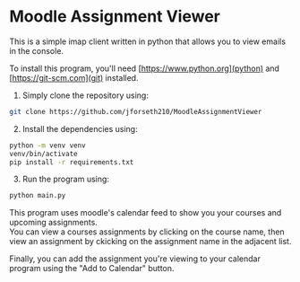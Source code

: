 # Moodle Assignment Viewer 
This is a simple imap client written in python that allows you to view emails in the console. 

To install this program, you'll need [https://www.python.org](python) and [https://git-scm.com](git) installed.

1. Simply clone the repository using: 
```bash
git clone https://github.com/jforseth210/MoodleAssignmentViewer
```

2. Install the dependencies using: 
```bash
python -m venv venv
venv/bin/activate
pip install -r requirements.txt
```

3. Run the program using: 
```bash
python main.py
```

This program uses moodle's calendar feed to show you your courses and upcoming assignments.  
You can view a courses assignments by clicking on the course name, then view an 
assignment by ckicking on the assignment name in the adjacent list.

Finally, you can add the assignment you're viewing to your calendar program using the "Add to Calendar" button.

